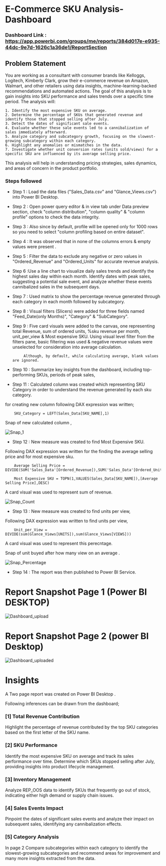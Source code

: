 
# E-Commerce SKU Analysis-Dashboard

### Dashboard Link : https://app.powerbi.com/groups/me/reports/384d017e-e935-44dc-9e7d-1626c1a36de1/ReportSection

## Problem Statement

You are working as a consultant with consumer brands like Kelloggs, Logitech, Kimberly Clark, grow their e-commerce revenue on Amazon, Walmart, and other retailers using data insights, machine-learning-backed recommendations and automated actions.
The goal of this analysis is to gain insights into SKU performance and sales trends over a specific time period. The analysis will:

    1. Identify the most expensive SKU on average.
    2. Determine the percentage of SKUs that generated revenue and identify those that stopped selling after July.
    3. Detect the dates of significant sale events.
    4. Evaluate whether these sale events led to a cannibalization of sales immediately afterward.
    5. Analyze category and subcategory growth, focusing on the slowest-growing subcategory within each category.
    6. Highlight any anomalies or mismatches in the data.
    7. Investigate whether unit conversion rates (units sold/views) for a specific SKU are influenced by its average selling price.
This analysis will help in understanding pricing strategies, sales dynamics, and areas of concern in the product portfolio.


### Steps followed 

- Step 1 : Load the data files ("Sales_Data.csv" and "Glance_Views.csv") into Power BI Desktop.
- Step 2 : Open power query editor & in view tab under Data preview section, check "column distribution", "column quality" & "column profile" options to check the data integrity.
- Step 3 : Also since by default, profile will be opened only for 1000 rows so you need to select "column profiling based on entire dataset".
- Step 4 : It was observed that in none of the columns errors & empty values were present .
- Step 5 : Filter the data to exclude any negative or zero values in "Ordered_Revenue" and "Ordered_Units" for accurate revenue analysis.
- Step 6 :Use a line chart to visualize daily sales trends and identify the highest sales day within each month. Identify dates with peak sales, suggesting a potential sale event, and analyze whether these events cannibalized sales in the subsequent days.
- Step 7 : Used matrix to show the percentage revenue generated through each category in each month followed by subcategory.
- Step 8 : Visual filters (Slicers) were added for three fields named "Feed_Date(only Months)", "Category" & "SubCategory".
- Step 9 : Five card visuals were added to the canvas, one representing total Revenue, sum of ordered units, %sku revenue per month, unit_per_view & Most expensive SKU.
           Using visual level filter from the filters pane, basic filtering was used & negative revenue values were unselected for consideration into average calculation.
           
           Although, by default, while calculating average, blank values are ignored.
- Step 10 : Summarize key insights from the dashboard, including top-performing SKUs, periods of peak sales, 
 
- Step 11 : Calculated column was created  which representing SKU Category in order to understand the revenue generated by each sku category.

for creating new column following DAX expression was written;
       
        SKU_Category = LEFT(Sales_Data[SKU_NAME],1)
        
Snap of new calculated column ,

![Snap_1](https://github.com/user-attachments/assets/9b625d7b-382d-4f45-a080-38a97915188f)

        
- Step 12 : New measure was created to find Most Expensive SKU.

Following DAX expression was written for the finding the average selling price and for most expensive sku.

        Average Selling Price = DIVIDE(SUM('Sales_Data'[Ordered_Revenue]),SUM('Sales_Data'[Ordered_Units]))
        
        Most Expensive SKU = TOPN(1,VALUES(Sales_Data[SKU_NAME]),[Average Selling Price],DESC)

        
A card visual was used to represent sum of revenue.

![Snap_Count](https://github.com/user-attachments/assets/d06e818c-ad05-41df-ae6e-eab57fad21fc)

        
 - Step 13 : New measure was created to find  units per view,
 
 Following DAX expression was written to find units per view,
 
        Unit_per_View = DIVIDE(sum(Glance_Views[UNITS]),sum(Glance_Views[VIEWS]))
 
 A card visual was used to represent this perecntage.
 
 Snap of unit buyed after how many view on an average .
 
 ![Snap_Percentage](https://github.com/user-attachments/assets/a2565ffe-88f8-42fc-9cae-4b80f65787de)

 

 
 - Step 14 : The report was then published to Power BI Service.
 
 
 # Report Snapshot Page 1 (Power BI DESKTOP)

 
![Dashboard_upload](https://github.com/user-attachments/assets/f1e2f619-3256-4f99-9273-bb87903cd155)

# Report Snapshot Page 2 (power BI Desktop) 

![Dashboard_uploaded](https://github.com/user-attachments/assets/7c7e21f1-724b-481f-a71b-4afcb0e483c5)


# Insights

A Two page report was created on Power BI Desktop .

Following inferences can be drawn from the dashboard;

### [1] Total Revenue Contribution
  
Highlight the percentage of revenue contributed by the top SKU categories based on the first letter of the SKU name.

           
### [2] SKU Performance
Identify the most expensive SKU on average and track its sales performance over time.
Determine which SKUs stopped selling after July, providing insights into product lifecycle management.
  
  ### [3] Inventory Management
Analyze REP_OOS data to identify SKUs that frequently go out of stock, indicating either high demand or supply chain issues.

 ### [4] Sales Events Impact
Pinpoint the dates of significant sales events and analyze their impact on subsequent sales, identifying any cannibalization effects.

 ### [5] Category Analysis
In page 2 Compare subcategories within each category to identify the slowest-growing subcategories and recommend areas for improvement and many more insights extracted from the data.
 
 
